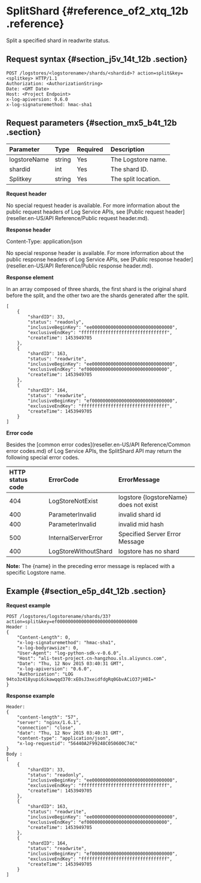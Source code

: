 # SplitShard {#reference_of2_xtq_12b .reference}

Split a specified shard in readwrite status.

## Request syntax {#section_j5v_14t_12b .section}

```
POST /logstores/<logstorename>/shards/<shardid>? action=split&key=<splitkey> HTTP/1.1
Authorization: <AuthorizationString>
Date: <GMT Date>
Host: <Project Endpoint>
x-log-apiversion: 0.6.0
x-log-signaturemethod: hmac-sha1
```

## Request parameters {#section_mx5_b4t_12b .section}

|Parameter|Type|Required |Description|
|:--------|:---|:--------|:----------|
|logstoreName|string|Yes|The Logstore name.|
|shardid|int|Yes|The shard ID.|
|Splitkey|string|Yes|The split location.|

**Request header**

No special request header is available. For more information about the public request headers of Log Service APIs, see [Public request header](reseller.en-US/API Reference/Public request header.md).

**Response header**

Content-Type: application/json

No special response header is available. For more information about the public response headers of Log Service APIs, see [Public response header](reseller.en-US/API Reference/Public response header.md).

**Response element**

In an array composed of three shards, the first shard is the original shard before the split, and the other two are the shards generated after the split.

```
[
    {
        "shardID": 33,
        "status": "readonly",
        "inclusiveBeginKey": "ee000000000000000000000000000000",
        "exclusiveEndKey": "ffffffffffffffffffffffffffffffff",
        "createTime": 1453949705
    },
    {
        "shardID": 163,
        "status": "readwrite",
        "inclusiveBeginKey": "ee000000000000000000000000000000",
        "exclusiveEndKey": "ef000000000000000000000000000000",
        "createTime": 1453949705
    },
    {
        "shardID": 164,
        "status": "readwrite",
        "inclusiveBeginKey": "ef000000000000000000000000000000",
        "exclusiveEndKey": "ffffffffffffffffffffffffffffffff",
        "createTime": 1453949705
    }
]
```

**Error code**

Besides the [common error codes](reseller.en-US/API Reference/Common error codes.md) of Log Service APIs, the SplitShard API may return the following special error codes.

|HTTP status code|ErrorCode|ErrorMessage|
|:---------------|:--------|:-----------|
|404|LogStoreNotExist|logstore \{logstoreName\} does not exist|
|400|ParameterInvalid|invalid shard id|
|400|ParameterInvalid|invalid mid hash|
|500|InternalServerError|Specified Server Error Message|
|400|LogStoreWithoutShard|logstore has no shard|

**Note:** The \{name\} in the preceding error message is replaced with a specific Logstore name.

## Example {#section_e5p_d4t_12b .section}

**Request example**

```
POST /logstores/logstorename/shards/33? action=split&key=ef000000000000000000000000000000
Header :
{
    "Content-Length": 0, 
    "x-log-signaturemethod": "hmac-sha1", 
    "x-log-bodyrawsize": 0, 
    "User-Agent": "log-python-sdk-v-0.6.0", 
    "Host": "ali-test-project.cn-hangzhou.sls.aliyuncs.com", 
    "Date": "Thu, 12 Nov 2015 03:40:31 GMT", 
    "x-log-apiversion": "0.6.0", 
    "Authorization": "LOG 94to3z418yupi6ikawqqd370:xEOsJ3xeidfdgRq0GbvACiO37jH0I="
}
```

**Response example**

```
Header:
{
    "content-length": "57", 
    "server": "nginx/1.6.1", 
    "connection": "close", 
    "date": "Thu, 12 Nov 2015 03:40:31 GMT", 
    "content-type": "application/json", 
    "x-log-requestid": "56440A2F99248C050600C74C"
}
Body :
[
    {
        "shardID": 33,
        "status": "readonly",
        "inclusiveBeginKey": "ee000000000000000000000000000000",
        "exclusiveEndKey": "ffffffffffffffffffffffffffffffff",
        "createTime": 1453949705
    },
    {
        "shardID": 163,
        "status": "readwrite",
        "inclusiveBeginKey": "ee000000000000000000000000000000",
        "exclusiveEndKey": "ef000000000000000000000000000000",
        "createTime": 1453949705
    },
    {
        "shardID": 164,
        "status": "readwrite",
        "inclusiveBeginKey": "ef000000000000000000000000000000",
        "exclusiveEndKey": "ffffffffffffffffffffffffffffffff",
        "createTime": 1453949705
    }
]
```

